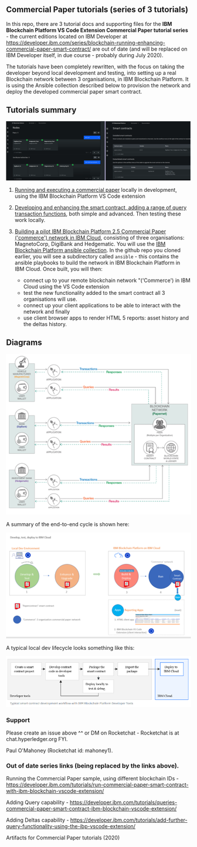 ## Commercial Paper tutorials (series of 3 tutorials)


In this repo, there are 3 tutorial docs and supporting files for the  **IBM Blockchain Platform VS Code Extension Commercial Paper tutorial series**  - the current editions located on IBM Developer at https://developer.ibm.com/series/blockchain-running-enhancing-commercial-paper-smart-contract/ are out of date (and will be replaced on IBM Developer itself, in due course - probably during July 2020).

The tutorials have been completely rewritten, with the focus on taking the developer beyond local development and testing, into setting up a real Blockchain network between 3 organisations, in IBM Blockchain Platform. It is using the Ansible collection described below to provision the network and deploy the developed commercial paper smart contract.

## Tutorials summary

![Overview](/img/main/ibp-console.png)

1. [Running and executing a commercial paper](https://github.com/mahoney1/commercialpaper/blob/master/tutorial1-run-commercial-paper-smart-contract-with-ibm-blockchain-vscode-extension.md) locally in development, using the IBM Blockchain Platform VS Code extension
2. [Developing and enhancing the smart contract, adding a range of query transaction functions](https://github.com/mahoney1/commercialpaper/blob/master/tutorial2-queries-commercial-paper-smart-contract-ibm-blockchain-vscode-extension.md), both simple and advanced. Then testing these work locally.
3. [Building a pilot IBM Blockchain Platform 2.5  Commercial Paper ('commerce') network in IBM Cloud](https://github.com/mahoney1/commercialpaper/blob/master/tutorial3-create-ibp-ibmcloud-network-with-ansible.md), consisting of three organisations: MagnetoCorp, DigiBank and Hedgematic. You will use the [IBM Blockchain Platform ansible collection](https://ibm-blockchain.github.io/ansible-collection/). In the github repo you cloned earlier, you will see a subdirectory called `ansible` - this contains the ansible playbooks to build the network in IBM Blockchain Platform in IBM Cloud. Once built, you will then:

    - connect up to your remote blockchain network "('Commerce') in IBM Cloud using the VS Code extension
    - test the new functionality added to the smart contract all 3 organisations will use.  
    - connect up your client applications to be able to interact with the network and finally
    - use client browser apps to render HTML 5 reports: asset history and the deltas history.

## Diagrams

![Overview](/img/main/reduced-overview.png)


A summary of the end-to-end cycle is shown here:

![End-to-End Flow; Dev -> IBM Blockchain Platform in IBM Cloud](/img/main/dev-overview.png)
    
    
A typical local dev lifecycle looks something like this:

![Local Dev Cycle](/img/main/typical-dev.png)





### Support

Please create an issue above ^^ or DM on Rocketchat - Rocketchat is at chat.hyperledger.org FYI.

Paul O'Mahoney (Rocketchat id: mahoney1).

### Out of date series links (being replaced by the links above).

Running the Commercial Paper sample, using different blockchain IDs - https://developer.ibm.com/tutorials/run-commercial-paper-smart-contract-with-ibm-blockchain-vscode-extension/

Adding Query capability - https://developer.ibm.com/tutorials/queries-commercial-paper-smart-contract-ibm-blockchain-vscode-extension/

Adding Deltas capability - https://developer.ibm.com/tutorials/add-further-query-functionality-using-the-ibp-vscode-extension/


Artifacts for Commercial Paper tutorials (2020)
